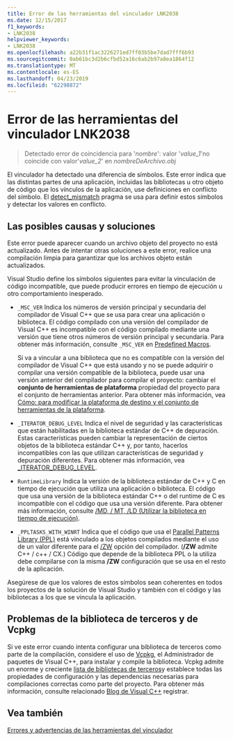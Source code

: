 ```yaml
---
title: Error de las herramientas del vinculador LNK2038
ms.date: 12/15/2017
f1_keywords:
- LNK2038
helpviewer_keywords:
- LNK2038
ms.openlocfilehash: a22b31f1ac3226271ed7ff03b5be7dad7fff6b93
ms.sourcegitcommit: 0ab61bc3d2b6cfbd52a16c6ab2b97a8ea1864f12
ms.translationtype: MT
ms.contentlocale: es-ES
ms.lasthandoff: 04/23/2019
ms.locfileid: "62298872"
---
```

# <a name="linker-tools-error-lnk2038"></a>Error de las herramientas del vinculador LNK2038

> Detectado error de coincidencia para '*nombre*': valor '*value_1*'no coincide con valor'*value_2*' en *nombreDeArchivo.obj*

El vinculador ha detectado una diferencia de símbolos. Este error indica que las distintas partes de una aplicación, incluidas las bibliotecas u otro objeto de código que los vínculos de la aplicación, use definiciones en conflicto del símbolo. El [detect_mismatch](../../preprocessor/detect-mismatch.md) pragma se usa para definir estos símbolos y detectar los valores en conflicto.

## <a name="possible-causes-and-solutions"></a>Las posibles causas y soluciones

Este error puede aparecer cuando un archivo objeto del proyecto no está actualizado. Antes de intentar otras soluciones a este error, realice una compilación limpia para garantizar que los archivos objeto están actualizados.

Visual Studio define los símbolos siguientes para evitar la vinculación de código incompatible, que puede producir errores en tiempo de ejecución u otro comportamiento inesperado.

- `_MSC_VER` Indica los números de versión principal y secundaria del compilador de Visual C++ que se usa para crear una aplicación o biblioteca. El código compilado con una versión del compilador de Visual C++ es incompatible con el código compilado mediante una versión que tiene otros números de versión principal y secundaria. Para obtener más información, consulte `_MSC_VER` en [Predefined Macros](../../preprocessor/predefined-macros.md).

   Si va a vincular a una biblioteca que no es compatible con la versión del compilador de Visual C++ que está usando y no se puede adquirir o compilar una versión compatible de la biblioteca, puede usar una versión anterior del compilador para compilar el proyecto: cambiar el **conjunto de herramientas de plataforma** propiedad del proyecto para el conjunto de herramientas anterior. Para obtener más información, vea [Cómo: para modificar la plataforma de destino y el conjunto de herramientas de la plataforma](../../build/how-to-modify-the-target-framework-and-platform-toolset.md).

- `_ITERATOR_DEBUG_LEVEL` Indica el nivel de seguridad y las características que están habilitadas en la biblioteca estándar de C++ de depuración. Estas características pueden cambiar la representación de ciertos objetos de la biblioteca estándar C++ y, por tanto, hacerlos incompatibles con las que utilizan características de seguridad y depuración diferentes. Para obtener más información, vea [_ITERATOR_DEBUG_LEVEL](../../standard-library/iterator-debug-level.md).

- `RuntimeLibrary` Indica la versión de la biblioteca estándar de C++ y C en tiempo de ejecución que utiliza una aplicación o biblioteca. El código que usa una versión de la biblioteca estándar C++ o del runtime de C es incompatible con el código que usa una versión diferente. Para obtener más información, consulte [/MD, / MT, /LD (Utilizar la biblioteca en tiempo de ejecución)](../../build/reference/md-mt-ld-use-run-time-library.md).

- `_PPLTASKS_WITH_WINRT` Indica que el código que usa el [Parallel Patterns Library (PPL)](../../parallel/concrt/parallel-patterns-library-ppl.md) está vinculado a los objetos compilados mediante el uso de un valor diferente para el [/ZW](../../build/reference/zw-windows-runtime-compilation.md) opción del compilador. (**/ZW** admite C++ / c++ / CX.) Código que depende de la biblioteca PPL o la utiliza debe compilarse con la misma **/ZW** configuración que se usa en el resto de la aplicación.

Asegúrese de que los valores de estos símbolos sean coherentes en todos los proyectos de la solución de Visual Studio y también con el código y las bibliotecas a los que se vincula la aplicación.

## <a name="third-party-library-issues-and-vcpkg"></a>Problemas de la biblioteca de terceros y de Vcpkg

Si ve este error cuando intenta configurar una biblioteca de terceros como parte de la compilación, considere el uso de [Vcpkg](../../vcpkg.md), el Administrador de paquetes de Visual C++, para instalar y compile la biblioteca. Vcpkg admite un enorme y creciente [lista de bibliotecas de terceros](https://github.com/Microsoft/vcpkg/tree/master/ports)y establece todas las propiedades de configuración y las dependencias necesarias para compilaciones correctas como parte del proyecto. Para obtener más información, consulte relacionado [Blog de Visual C++](https://blogs.msdn.microsoft.com/vcblog/2016/09/19/vcpkg-a-tool-to-acquire-and-build-c-open-source-libraries-on-windows/) registrar.

## <a name="see-also"></a>Vea también

[Errores y advertencias de las herramientas del vinculador](../../error-messages/tool-errors/linker-tools-errors-and-warnings.md)
